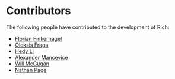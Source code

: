 # Contributors

The following people have contributed to the development of Rich:

<!-- Add your name below, sort alphabetically by surname. Link to Github profile / your home page. -->

- [Florian Finkernagel](https://github.com/TyberiusPrime)
- [Oleksis Fraga](https://github.com/oleksis)
- [Hedy Li](https://github.com/hedythedev)
- [Alexander Mancevice](https://github.com/amancevice)
- [Will McGugan](https://github.com/willmcgugan)
- [Nathan Page](https://github.com/nathanrpage97)
